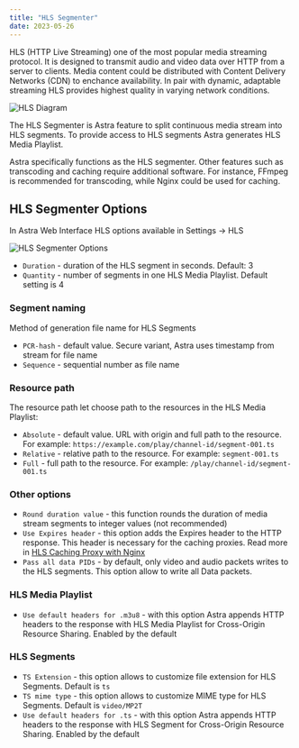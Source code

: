 ```yaml
---
title: "HLS Segmenter"
date: 2023-05-26
---
```


HLS (HTTP Live Streaming) one of the most popular media streaming protocol. It is designed to transmit audio and video data over HTTP from a server to clients. Media content could be distributed with Content Delivery Networks (CDN) to enchance availability. In pair with dynamic, adaptable streaming HLS provides highest quality in varying network conditions.

![HLS Diagram](https://cdn.cesbo.com/help/astra/delivery/http-hls/hls-segmenter/diagram.svg)

The HLS Segmenter is Astra feature to split continuous media stream into HLS segments. To provide access to HLS segments Astra generates HLS Media Playlist.

Astra specifically functions as the HLS segmenter. Other features such as transcoding and caching require additional software. For instance, FFmpeg is recommended for transcoding, while Nginx could be used for caching.

## HLS Segmenter Options

In Astra Web Interface HLS options available in Settings -> HLS

![HLS Segmenter Options](https://cdn.cesbo.com/help/astra/delivery/http-hls/hls-segmenter/options.png)

- `Duration` - duration of the HLS segment in seconds. Default: 3
- `Quantity` - number of segments in one HLS Media Playlist. Default setting is 4

### Segment naming

Method of generation file name for HLS Segments

- `PCR-hash` - default value. Secure variant, Astra uses timestamp from stream for file name
- `Sequence` - sequential number as file name

### Resource path

The resource path let choose path to the resources in the HLS Media Playlist:

- `Absolute` - default value. URL with origin and full path to the resource. For example: `https://example.com/play/channel-id/segment-001.ts`
- `Relative` - relative path to the resource. For example: `segment-001.ts`
- `Full` - full path to the resource. For example: `/play/channel-id/segment-001.ts`

### Other options

- `Round duration value` - this function rounds the duration of media stream segments to integer values (not recommended)
- `Use Expires header` - this option adds the Expires header to the HTTP response. This header is necessary for the caching proxies. Read more in [HLS Caching Proxy with Nginx](../../../misc/tools-and-utilities/network/hls-caching-proxy-with-nginx)
- `Pass all data PIDs` - by default, only video and audio packets writes to the HLS segments. This option allow to write all Data packets.

### HLS Media Playlist

- `Use default headers for .m3u8` - with this option Astra appends HTTP headers to the response with HLS Media Playlist for Cross-Origin Resource Sharing. Enabled by the default

### HLS Segments

- `TS Extension` - this option allows to customize file extension for HLS Segments. Default is `ts`
- `TS mime type` - this option allows to customize MIME type for HLS Segments. Default is `video/MP2T`
- `Use default headers for .ts` - with this option Astra appends HTTP headers to the response with HLS Segment for Cross-Origin Resource Sharing. Enabled by the default
